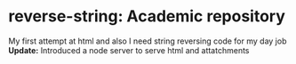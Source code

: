 # reverse-string: Academic repository
My first attempt at html and also I need string reversing code for my day job
**Update:** Introduced a node server to serve html and attatchments
